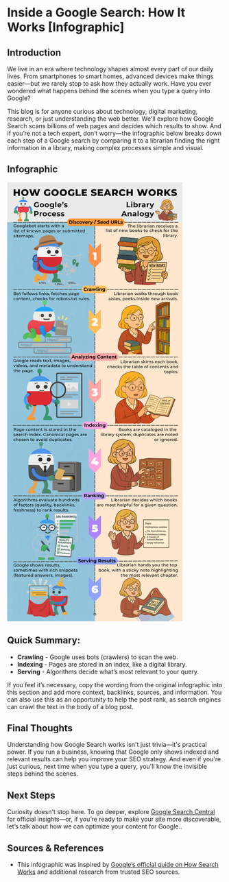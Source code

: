 # Inside a Google Search: How It Works [Infographic]

## Introduction

We live in an era where technology shapes almost every part of our daily lives. From smartphones to smart homes, advanced devices make things easier—but we rarely stop to ask how they actually work. Have you ever wondered what happens behind the scenes when you type a query into Google?

This blog is for anyone curious about technology, digital marketing, research, or just understanding the web better. We'll explore how Google Search scans billions of web pages and decides which results to show. And if you’re not a tech expert, don’t worry—the infographic below breaks down each step of a Google search by comparing it to a librarian finding the right information in a library, making complex processes simple and visual.

## Infographic
![google search infographic](./media/google_search_infographic.png)

## Quick Summary:
- **Crawling** - Google uses bots (crawlers) to scan the web.
- **Indexing** - Pages are stored in an index, like a digital library.
- **Serving** - Algorithms decide what’s most relevant to your query.

If you feel it’s necessary, copy the wording from the original infographic into this section and add more context, backlinks, sources, and information. You can also use this as an opportunity to help the post rank, as search engines can crawl the text in the body of a blog post. 

## Final Thoughts

Understanding how Google Search works isn't just trivia—it's practical power. If you run a business, knowing that Google only shows indexed and relevant results can help you improve your SEO strategy. And even if you're just curious, next time when you type a query, you'll know the invisible steps behind the scenes.

## Next Steps

Curiosity doesn't stop here. To go deeper, explore [Google Search Central](https://developers.google.com/search) for official insights—or, if you’re ready to make your site more discoverable, let’s talk about how we can optimize your content for Google..


## Sources & References
- This infographic was inspired by [Google’s official guide on How Search Works](https://developers.google.com/search/docs/fundamentals/how-search-works)
 and additional research from trusted SEO sources.